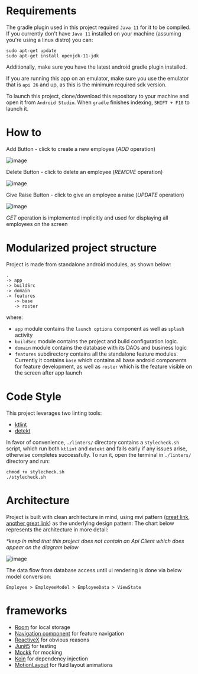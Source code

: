 # Requirements

The gradle plugin used in this project required `Java 11` for it to be compiled. If you currently don't have `Java 11` installed on your machine 
(assuming you're using a linux distro) you can:
```
sudo apt-get update
sudo apt-get install openjdk-11-jdk
```
Additionally, make sure you have the latest android gradle plugin installed.

If you are running this app on an emulator, make sure you use the emulator
that is `api 26` and up, as this is the minimum required sdk version.

To launch this project, clone/download this repository to your machine and open it from `Android Studio`.
When `gradle` finishes indexing, `SHIFT + F10` to launch it.

# How to

Add Button - click to create a new employee (_ADD_ operation)

![image](https://user-images.githubusercontent.com/9194725/128772348-ac1f2f1d-7064-4cf8-8c79-bf5e49c71f4f.png)

Delete Button - click to delete an employee (_REMOVE_ operation)

![image](https://user-images.githubusercontent.com/9194725/128772630-5cea5454-6297-4f3a-9dad-076fcfc78e8a.png)

Give Raise Button - click to give an employee a raise (_UPDATE_ operation)

![image](https://user-images.githubusercontent.com/9194725/128772726-12c2160a-a790-4f68-87d1-a8d70b9392c0.png)

_GET_ operation is implemented implicitly and used for displaying all employees on the screen

# Modularized project structure

Project is made from standalone android modules, as shown below:
```
.
-> app 
-> buildSrc
-> domain
-> features
   -> base
   -> roster
```
where:
- `app` module contains the `launch options` component as well as `splash` activity
- `buildSrc` module contains the project and build configuration logic. 
- `domain` module contains the database with its DAOs and business logic
- `features` subdirectory contains all the standalone feature modules. Currently it contains `base` 
  which contains all base android components for feature development, as well as `roster` which is the 
  feature visible on the screen after app launch
  
# Code Style

This project leverages two linting tools: 
- <a href="https://ktlint.github.io/">ktlint</a>
- <a href="https://github.com/detekt/detekt">detekt</a>

In favor of convenience, `./linters/` directory contains a `stylecheck.sh` script, which run both
`ktlint` and `detekt` and fails early if any issues arise, otherwise completes successfully. To run it, open the 
terminal in `./linters/` directory and run:
```
chmod +x stylecheck.sh
./stylecheck.sh
```

# Architecture

Project is built with clean architecture in mind, using mvi pattern (<a href="https://hannesdorfmann.com/android/mosby3-mvi-1/">great link</a>, <a href="https://medium.com/swlh/mvi-architecture-with-android-fcde123e3c4a">another great link</a>) as the underlying design pattern: The chart below represents the
architecture in more detail:

_*keep in mind that this project does not contain an Api Client which does appear on the diagram below_

![image](https://user-images.githubusercontent.com/9194725/128768454-edd6fb8a-082a-4ae3-9841-0aa356b969c1.png)

The data flow from database access until ui rendering is done via below model conversion:
```
Employee > EmployeeModel > EmployeeData > ViewState
```

# frameworks

- <a href="https://developer.android.com/training/data-storage/room">Room</a> for local storage
- <a href="https://developer.android.com/guide/navigation/navigation-getting-started">Navigation component</a> for feature navigation
- <a href="http://reactivex.io/">ReactiveX</a> for obvious reasons
- <a href="https://junit.org/junit5/docs/current/user-guide/">Junit5</a> for testing
- <a href="https://mockk.io/ANDROID.html">Mockk</a> for mocking
- <a href="https://insert-koin.io/">Koin</a> for dependency injection
- <a href="https://developer.android.com/training/constraint-layout/motionlayout">MotionLayout</a> for fluid layout animations

